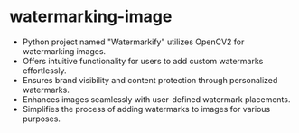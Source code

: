 # watermarking-image
- Python project named "Watermarkify" utilizes OpenCV2 for watermarking images.
- Offers intuitive functionality for users to add custom watermarks effortlessly.
- Ensures brand visibility and content protection through personalized watermarks.
- Enhances images seamlessly with user-defined watermark placements.
- Simplifies the process of adding watermarks to images for various purposes.
